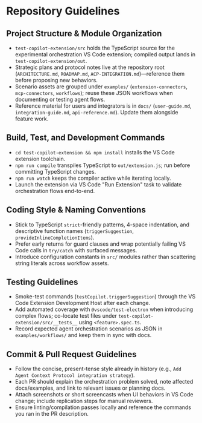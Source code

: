 # Repository Guidelines

## Project Structure & Module Organization
- `test-copilot-extension/src` holds the TypeScript source for the experimental orchestration VS Code extension; compiled output lands in `test-copilot-extension/out`.
- Strategic plans and protocol notes live at the repository root (`ARCHITECTURE.md`, `ROADMAP.md`, `ACP-INTEGRATION.md`)—reference them before proposing new behaviors.
- Scenario assets are grouped under `examples/` (`extension-connectors`, `mcp-connectors`, `workflows`); reuse these JSON workflows when documenting or testing agent flows.
- Reference material for users and integrators is in `docs/` (`user-guide.md`, `integration-guide.md`, `api-reference.md`). Update them alongside feature work.

## Build, Test, and Development Commands
- `cd test-copilot-extension && npm install` installs the VS Code extension toolchain.
- `npm run compile` transpiles TypeScript to `out/extension.js`; run before committing TypeScript changes.
- `npm run watch` keeps the compiler active while iterating locally.
- Launch the extension via VS Code "Run Extension" task to validate orchestration flows end-to-end.

## Coding Style & Naming Conventions
- Stick to TypeScript `strict`-friendly patterns, 4-space indentation, and descriptive function names (`triggerSuggestion`, `provideInlineCompletionItems`).
- Prefer early returns for guard clauses and wrap potentially failing VS Code calls in `try/catch` with surfaced messages.
- Introduce configuration constants in `src/` modules rather than scattering string literals across workflow assets.

## Testing Guidelines
- Smoke-test commands (`testCopilot.triggerSuggestion`) through the VS Code Extension Development Host after each change.
- Add automated coverage with `@vscode/test-electron` when introducing complex flows; co-locate test files under `test-copilot-extension/src/__tests__` using `<feature>.spec.ts`.
- Record expected agent orchestration scenarios as JSON in `examples/workflows/` and keep them in sync with docs.

## Commit & Pull Request Guidelines
- Follow the concise, present-tense style already in history (e.g., `Add Agent Context Protocol integration strategy`).
- Each PR should explain the orchestration problem solved, note affected docs/examples, and link to relevant issues or planning docs.
- Attach screenshots or short screencasts when UI behaviors in VS Code change; include replication steps for manual reviewers.
- Ensure linting/compilation passes locally and reference the commands you ran in the PR description.

